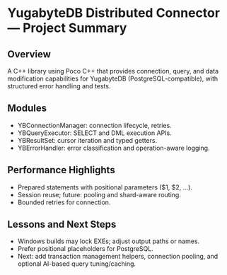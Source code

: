 # YugabyteDB Distributed Connector — Project Summary

## Overview
A C++ library using Poco C++ that provides connection, query, and data modification capabilities for YugabyteDB (PostgreSQL-compatible), with structured error handling and tests.

## Modules
- YBConnectionManager: connection lifecycle, retries.
- YBQueryExecutor: SELECT and DML execution APIs.
- YBResultSet: cursor iteration and typed getters.
- YBErrorHandler: error classification and operation-aware logging.

## Performance Highlights
- Prepared statements with positional parameters ($1, $2, ...).
- Session reuse; future: pooling and shard-aware routing.
- Bounded retries for connection.

## Lessons and Next Steps
- Windows builds may lock EXEs; adjust output paths or names.
- Prefer positional placeholders for PostgreSQL.
- Next: add transaction management helpers, connection pooling, and optional AI-based query tuning/caching.
